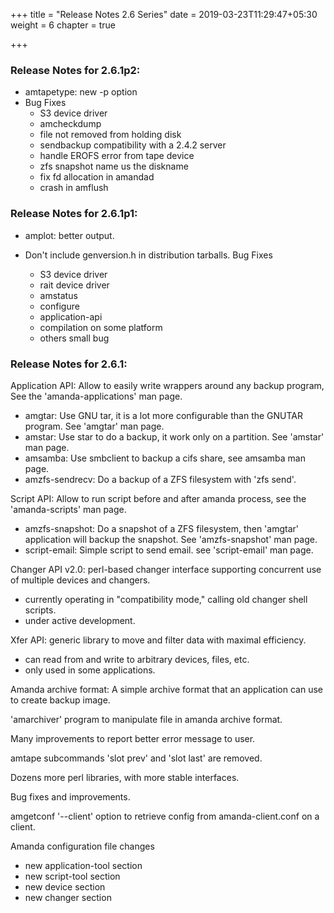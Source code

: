 +++
title = "Release Notes 2.6 Series"
date = 2019-03-23T11:29:47+05:30
weight = 6
chapter = true

+++

### Release Notes for 2.6.1p2:
* amtapetype: new -p option
* Bug Fixes
  -   S3 device driver
  -   amcheckdump
  -   file not removed from holding disk
  -   sendbackup compatibility with a 2.4.2 server
  -   handle EROFS error from tape device
  -   zfs snapshot name us the diskname
  -   fix fd allocation in amandad
  -   crash in amflush

### Release Notes for 2.6.1p1:

* amplot: better output.
* Don't include genversion.h in distribution tarballs.
Bug Fixes

  -   S3 device driver
  -   rait device driver
  -   amstatus
  -   configure
  -   application-api
  -   compilation on some platform
  -   others small bug

### Release Notes for 2.6.1:

Application API: Allow to easily write wrappers around any backup
program, See the 'amanda-applications' man page.

-   amgtar: Use GNU tar, it is a lot more configurable than the GNUTAR
    program. See 'amgtar' man page.
-   amstar: Use star to do a backup, it work only on a partition. See
    'amstar' man page.
-   amsamba: Use smbclient to backup a cifs share, see amsamba man page.
-   amzfs-sendrecv: Do a backup of a ZFS filesystem with 'zfs send'.

Script API: Allow to run script before and after amanda process, see the
'amanda-scripts' man page.

-   amzfs-snapshot: Do a snapshot of a ZFS filesystem, then 'amgtar'
    application will backup the snapshot. See 'amzfs-snapshot' man page.
-   script-email: Simple script to send email. see 'script-email' man
    page.

Changer API v2.0: perl-based changer interface supporting concurrent use
of multiple devices and changers.

-   currently operating in "compatibility mode," calling old changer
    shell scripts.
-   under active development.

Xfer API: generic library to move and filter data with maximal
efficiency.

-   can read from and write to arbitrary devices, files, etc.
-   only used in some applications.

Amanda archive format: A simple archive format that an application can
use to create backup image.

'amarchiver' program to manipulate file in amanda archive format.

Many improvements to report better error message to user.

amtape subcommands 'slot prev' and 'slot last' are removed.

Dozens more perl libraries, with more stable interfaces.

Bug fixes and improvements.

amgetconf '--client' option to retrieve config from amanda-client.conf
on a client.

Amanda configuration file changes

-   new application-tool section
-   new script-tool section
-   new device section
-   new changer section

